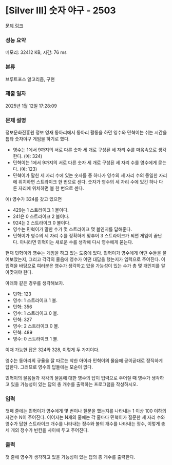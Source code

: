 # [Silver III] 숫자 야구 - 2503 

[문제 링크](https://www.acmicpc.net/problem/2503) 

### 성능 요약

메모리: 32412 KB, 시간: 76 ms

### 분류

브루트포스 알고리즘, 구현

### 제출 일자

2025년 1월 12일 17:28:09

### 문제 설명

<p style="user-select: auto !important;">정보문화진흥원 정보 영재 동아리에서 동아리 활동을 하던 영수와 민혁이는 쉬는 시간을 틈타 숫자야구 게임을 하기로 했다.</p>

<ul style="user-select: auto !important;">
	<li style="user-select: auto !important;">영수는 1에서 9까지의 서로 다른 숫자 세 개로 구성된 세 자리 수를 마음속으로 생각한다. (예: 324)</li>
	<li style="user-select: auto !important;">민혁이는 1에서 9까지의 서로 다른 숫자 세 개로 구성된 세 자리 수를 영수에게 묻는다. (예: 123)</li>
	<li style="user-select: auto !important;">민혁이가 말한 세 자리 수에 있는 숫자들 중 하나가 영수의 세 자리 수의 동일한 자리에 위치하면 스트라이크 한 번으로 센다. 숫자가 영수의 세 자리 수에 있긴 하나 다른 자리에 위치하면 볼 한 번으로 센다.</li>
</ul>

<p style="user-select: auto !important;">예) 영수가 324를 갖고 있으면 </p>

<ul style="user-select: auto !important;">
	<li style="user-select: auto !important;">429는 1 스트라이크 1 볼이다.</li>
	<li style="user-select: auto !important;">241은 0 스트라이크 2 볼이다.</li>
	<li style="user-select: auto !important;">924는 2 스트라이크 0 볼이다.</li>
	<li style="user-select: auto !important;">영수는 민혁이가 말한 수가 몇 스트라이크 몇 볼인지를 답해준다.</li>
	<li style="user-select: auto !important;">민혁이가 영수의 세 자리 수를 정확하게 맞추어 3 스트라이크가 되면 게임이 끝난다. 아니라면 민혁이는 새로운 수를 생각해 다시 영수에게 묻는다.</li>
</ul>

<p style="user-select: auto !important;">현재 민혁이와 영수는 게임을 하고 있는 도중에 있다. 민혁이가 영수에게 어떤 수들을 물어보았는지, 그리고 각각의 물음에 영수가 어떤 대답을 했는지가 입력으로 주어진다. 이 입력을 바탕으로 여러분은 영수가 생각하고 있을 가능성이 있는 수가 총 몇 개인지를 알아맞혀야 한다.</p>

<p style="user-select: auto !important;">아래와 같은 경우를 생각해보자.  </p>

<ul style="user-select: auto !important;">
	<li style="user-select: auto !important;">민혁: 123</li>
	<li style="user-select: auto !important;">영수: 1 스트라이크 1 볼.</li>
	<li style="user-select: auto !important;">민혁: 356</li>
	<li style="user-select: auto !important;">영수: 1 스트라이크 0 볼.</li>
	<li style="user-select: auto !important;">민혁: 327</li>
	<li style="user-select: auto !important;">영수: 2 스트라이크 0 볼.</li>
	<li style="user-select: auto !important;">민혁: 489</li>
	<li style="user-select: auto !important;">영수: 0 스트라이크 1 볼.</li>
</ul>

<p style="user-select: auto !important;">이때 가능한 답은 324와 328, 이렇게 두 가지이다.</p>

<p style="user-select: auto !important;">영수는 동아리의 규율을 잘 따르는 착한 아이라 민혁이의 물음에 곧이곧대로 정직하게 답한다. 그러므로 영수의 답들에는 모순이 없다.</p>

<p style="user-select: auto !important;">민혁이의 물음들과 각각의 물음에 대한 영수의 답이 입력으로 주어질 때 영수가 생각하고 있을 가능성이 있는 답의 총 개수를 출력하는 프로그램을 작성하시오.</p>

### 입력 

 <p style="user-select: auto !important;">첫째 줄에는 민혁이가 영수에게 몇 번이나 질문을 했는지를 나타내는 1 이상 100 이하의 자연수 N이 주어진다. 이어지는 N개의 줄에는 각 줄마다 민혁이가 질문한 세 자리 수와 영수가 답한 스트라이크 개수를 나타내는 정수와 볼의 개수를 나타내는 정수, 이렇게 총 세 개의 정수가 빈칸을 사이에 두고 주어진다.</p>

### 출력 

 <p style="user-select: auto !important;">첫 줄에 영수가 생각하고 있을 가능성이 있는 답의 총 개수를 출력한다.</p>

